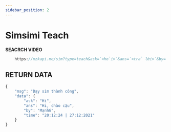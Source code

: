 ```yaml
---
sidebar_position: 2
---
```

# Simsimi Teach


**SEACRCH VIDEO**
```jsx title="API Endpoint:"
    https://mzkapi.me/sim?type=teach&ask=`<hỏi>`&ans=`<trả lời>`&by=`Name`
```

## RETURN DATA
```jsx title="https://mzkapi.me/sim?type=teach&ask=Hi&ans=Hi, chào cậu&by=MạnhG"
{
    "msg": "Dạy sim thành công",
    "data": {
        "ask": "Hi",
        "ans": "Hi, chào cậu",
        "by": "MạnhG",
        "time": "20:12:24 | 27:12:2021"
    }
}
```